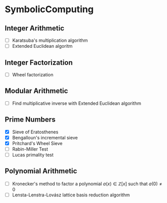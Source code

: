 # SymbolicComputing

## Integer Arithmetic
- [ ] Karatsuba's multiplication algorithm
- [ ] Extended Euclidean algoritm

## Integer Factorization
- [ ] Wheel factorization

## Modular Arithmetic
- [ ] Find multiplicative inverse with Extended Euclidean algorithm

## Prime Numbers
- [x] Sieve of Eratosthenes
- [x] Bengalloun's incremental sieve
- [x] Pritchard's Wheel Sieve
- [ ] Rabin-Miller Test
- [ ] Lucas primality test

## Polynomial Arithmetic
- [ ] Kronecker's method to factor a polynomial $a(x) \in \mathbb{Z}[x]$ such that $a(0) \neq 0$
- [ ] Lensta-Lenstra-Lov&aacute;sz lattice basis reduction algorithm
